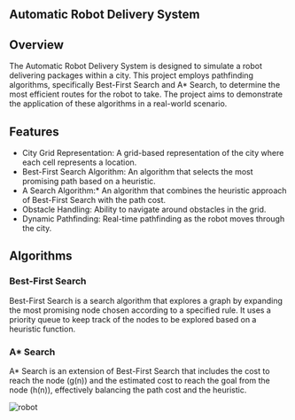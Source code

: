 ## Automatic Robot Delivery System
## Overview
The Automatic Robot Delivery System is designed to simulate a robot delivering packages within a city. This project employs pathfinding algorithms, specifically Best-First Search and A* Search, to determine the most efficient routes for the robot to take. The project aims to demonstrate the application of these algorithms in a real-world scenario.

## Features
- City Grid Representation: A grid-based representation of the city where each cell represents a location.
- Best-First Search Algorithm: An algorithm that selects the most promising path based on a heuristic.
- A Search Algorithm:* An algorithm that combines the heuristic approach of Best-First Search with the path cost.
- Obstacle Handling: Ability to navigate around obstacles in the grid.
- Dynamic Pathfinding: Real-time pathfinding as the robot moves through the city.
## Algorithms
### Best-First Search
Best-First Search is a search algorithm that explores a graph by expanding the most promising node chosen according to a specified rule. It uses a priority queue to keep track of the nodes to be explored based on a heuristic function.
### A* Search
A* Search is an extension of Best-First Search that includes the cost to reach the node (g(n)) and the estimated cost to reach the goal from the node (h(n)), effectively balancing the path cost and the heuristic.
 
![robot](https://github.com/Ifra-Zaib/Automatic-Robot-Delivery/assets/172352661/2fc78cd2-f5a8-4d45-a6ef-d27fdb1921d5)
